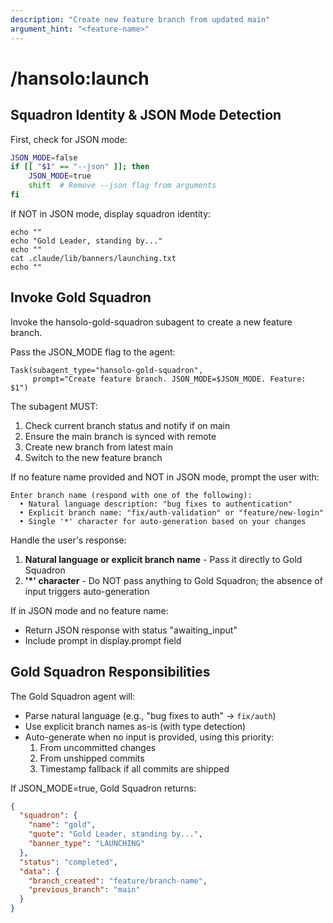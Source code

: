 ```yaml
---
description: "Create new feature branch from updated main"
argument_hint: "<feature-name>"
---
```


# /hansolo:launch

## Squadron Identity & JSON Mode Detection

First, check for JSON mode:
```bash
JSON_MODE=false
if [[ "$1" == "--json" ]]; then
    JSON_MODE=true
    shift  # Remove --json flag from arguments
fi
```

If NOT in JSON mode, display squadron identity:
```
echo ""
echo "Gold Leader, standing by..."
echo ""
cat .claude/lib/banners/launching.txt
echo ""
```

## Invoke Gold Squadron

Invoke the hansolo-gold-squadron subagent to create a new feature branch.

Pass the JSON_MODE flag to the agent:
```
Task(subagent_type="hansolo-gold-squadron",
     prompt="Create feature branch. JSON_MODE=$JSON_MODE. Feature: $1")
```

The subagent MUST:
1. Check current branch status and notify if on main
2. Ensure the main branch is synced with remote
3. Create new branch from latest main
4. Switch to the new feature branch

If no feature name provided and NOT in JSON mode, prompt the user with:

```
Enter branch name (respond with one of the following):
  • Natural language description: "bug fixes to authentication"
  • Explicit branch name: "fix/auth-validation" or "feature/new-login"
  • Single '*' character for auto-generation based on your changes
```

Handle the user's response:
1. **Natural language or explicit branch name** - Pass it directly to Gold Squadron
2. **'*' character** - Do NOT pass anything to Gold Squadron; the absence of input triggers auto-generation

If in JSON mode and no feature name:
- Return JSON response with status "awaiting_input"
- Include prompt in display.prompt field

## Gold Squadron Responsibilities

The Gold Squadron agent will:
- Parse natural language (e.g., "bug fixes to auth" → `fix/auth`)
- Use explicit branch names as-is (with type detection)
- Auto-generate when no input is provided, using this priority:
  1. From uncommitted changes
  2. From unshipped commits
  3. Timestamp fallback if all commits are shipped

If JSON_MODE=true, Gold Squadron returns:
```json
{
  "squadron": {
    "name": "gold",
    "quote": "Gold Leader, standing by...",
    "banner_type": "LAUNCHING"
  },
  "status": "completed",
  "data": {
    "branch_created": "feature/branch-name",
    "previous_branch": "main"
  }
}
```